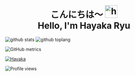 <h1 align="center">こんにちは〜 <img src="https://user-images.githubusercontent.com/1303154/88677602-1635ba80-d120-11ea-84d8-d263ba5fc3c0.gif" width="40px" alt="hi"><br>Hello, I'm Hayaka Ryu</h1>

![github stats](https://github-readme-stats.vercel.app/api?username=HayakaRyu&show_icons=true&theme=radical)
![github toplang](https://github-readme-stats.vercel.app/api/top-langs/?username=HayakaRyu&layout=compact&theme=nightowl)

![GitHub metrics](https://metrics.lecoq.io/HayakaRyu)  

[![Hayaka](https://telegra.ph/file/74a886a7d18f1352f5d3e.gif)](https://github.com/HayakaRyu)

![Profile views](https://gpvc.arturio.dev/HayakaRyu)  
